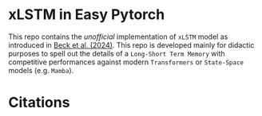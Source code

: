 # xLSTM in Easy Pytorch

This repo contains the _unofficial_ implementation of `xLSTM` model as introduced in [Beck et al. (2024)](https://arxiv.org/abs/2405.04517). This repo is developed mainly for didactic purposes to spell out the details of a `Long-Short Term Memory` with competitive performances against modern `Transformers` or `State-Space` models (e.g. `Mamba`).

# Citations

```bibtex

```
